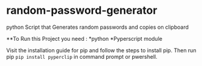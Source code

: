 # random-password-generator
python Script that Generates random passwords and copies on clipboard

**To Run this Project you need :
*python
*Pyperscript module

Visit the installation guide for pip and follow the steps to install pip.
Then run pip ```pip install pyperclip``` in command prompt or pwershell.
